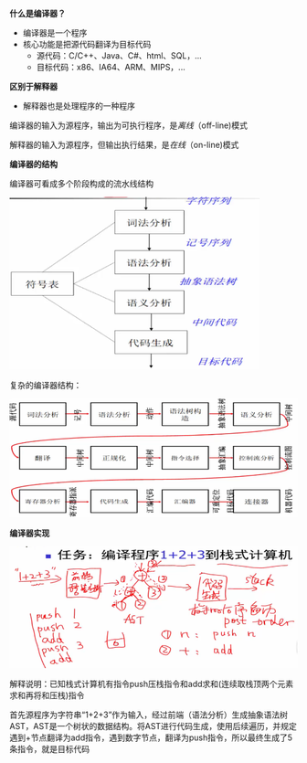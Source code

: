 **什么是编译器？**

- 编译器是一个程序
- 核心功能是把源代码翻译为目标代码
  - 源代码：C/C++、Java、C#、html、SQL，...
  - 目标代码：x86、IA64、ARM、MIPS，...

**区别于解释器**

- 解释器也是处理程序的一种程序

编译器的输入为源程序，输出为可执行程序，是*离线*（off-line)模式

解释器的输入为源程序，但输出执行结果，是*在线*（on-line)模式



**编译器的结构**

编译器可看成多个阶段构成的流水线结构

<img src="images/没有优化的编译器结构.png" style="zoom:67%;" />

复杂的编译器结构：

<img src="images/复杂的编译器结构.png" style="zoom:67%;" />



**编译器实现**

<img src="images/编译器实现.png" style="zoom:67%;" />

解释说明：已知栈式计算机有指令push压栈指令和add求和(连续取栈顶两个元素求和再将和压栈)指令

首先源程序为字符串“1+2+3”作为输入，经过前端（语法分析）生成抽象语法树AST，AST是一个树状的数据结构。将AST进行代码生成，使用后续遍历，并规定遇到+节点翻译为add指令，遇到数字节点，翻译为push指令，所以最终生成了5条指令，就是目标代码

